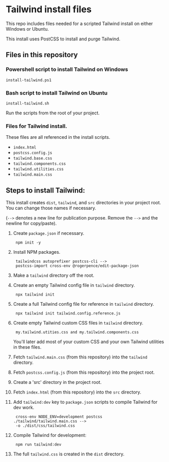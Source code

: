 # Tailwind install files

This repo includes files needed for a scripted Tailwind install on either Windows or Ubuntu.

This install uses PostCSS to install and purge Tailwind.

## Files in this repository

### Powershell script to install Tailwind on Windows

    install-tailwind.ps1

### Bash script to install Tailwind on Ubuntu

    install-tailwind.sh

Run the scripts from the root of your project.

### Files for Tailwind install.

These files are all referenced in the install scripts.

* `index.html`
* `postcss.config.js`
* `tailwind.base.css`
* `tailwind.components.css`
* `tailwind.utilities.css`
* `tailwind.main.css`


## Steps to install Tailwind:

This install creates `dist`, `tailwind`, and `src` directories in your project root. You can change those names if necessary.

(`-->` denotes a new line for publication purpose. Remove the `-->` and the newline for copy/paste).

1. Create `package.json` if necessary.

        npm init -y

1. Install NPM packages.

        tailwindcss autoprefixer postcss-cli -->
        postcss-import cross-env @rogerpence/edit-package-json

1. Make a `tailwind` directory off the root.

1. Create an empty Tailwind config file in `tailwind` directory.

        npx tailwind init

1. Create a full Tailwind config file for reference in `tailwind` directory.

        npx tailwind init tailwind.config.reference.js

1. Create empty Tailwind custom CSS files in `tailwind` directory.

        my.tailwind.utities.css and my.tailwind.components.css

    You'll later add most of your custom CSS and your own Tailwind utilities in these files.

1. Fetch `tailwind.main.css` (from this repository) into the `tailwind` directory.

1. Fetch `postcss.config.js` (from this repository) into the project root.

1. Create a 'src' directory in the project root.

1. Fetch `index.html` (from this repository) into the `src` directory.

1. Add `tailwind:dev` key to `package.json` scripts to compile Tailwind for dev work.

        cross-env NODE_ENV=development postcss ./tailwind/tailwind.main.css -->
        -o ./dist/css/tailwind.css

1. Compile Tailwind for development:

        npm run tailwind:dev

1. The full `tailwind.css` is created in the `dist` directory.

